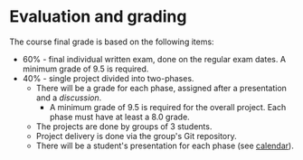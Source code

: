 # Evaluation and grading

The course final grade is based on the following items:
* 60% - final individual written exam, done on the regular exam dates. A minimum grade of 9.5 is required.
* 40% - single project divided into two-phases. 
  * There will be a grade for each phase, assigned after a presentation and a *discussion*.
    * A minimum grade of 9.5 is required for the overall project. Each phase must have at least a 8.0 grade.
  * The projects are done by groups of 3 students.
  * Project delivery is done via the group's Git repository.
  * There will be a student's presentation for each phase (see [calendar](calendar.md)).